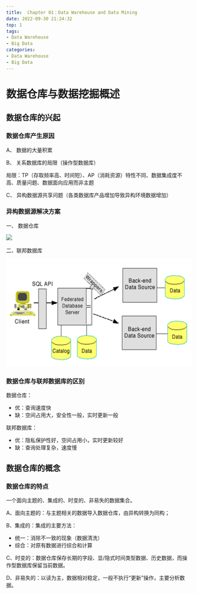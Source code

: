 ```yaml
---
title:  Chapter 01：Data Warehouse and Data Mining
date: 2022-09-30 21:24:32
top: 1
tags:
- Data Warehouse
- Big Data
categories:
- Data Warehouse
- Big Data
---
```


# 数据仓库与数据挖掘概述

## 数据仓库的兴起

### 数据仓库产生原因

A、 数据的大量积累

B、 关系数据库的局限（操作型数据库）

局限：TP（存取频率高、时间短）、AP（消耗资源）特性不同、数据集成度不高、质量问题、数据面向应用而非主题

C、 异构数据源共享问题（各类数据库产品增加导致异构环境数据增加）



### 异构数据源解决方案

一、 数据仓库

![](../images/DataMining/202212132232.png)

二、联邦数据库

![](../images/DataMining/image-20221015105635006.png)

### 数据仓库与联邦数据库的区别

数据仓库：

- 优：查询速度快   
- 缺：空间占用大，安全性一般，实时更新一般

联邦数据库：

- 优：隐私保护性好，空间占用小，实时更新较好
- 缺：查询处理复杂，速度慢



## 数据仓库的概念

### 数据仓库的特点

一个面向主题的、集成的、时变的、非易失的数据集合。

A、面向主题的：与主题相关的数据导入数据仓库，由异构转换为同构；

B、集成的：集成的主要方法：

- 统一：消除不一致的现象（数据清洗）
- 综合：对原有数据进行综合和计算

C、时变的：数据仓库保存长期的字段、显/隐式时间类型数据、历史数据，而操作型数据库保留当前数据。

D、非易失的：以读为主，数据相对稳定，一般不执行“更新”操作，主要分析数据。

